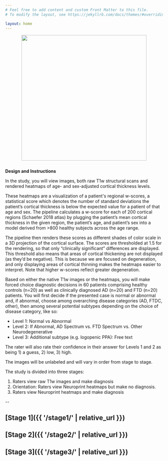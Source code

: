 ```yaml
---
# Feel free to add content and custom Front Matter to this file.
# To modify the layout, see https://jekyllrb.com/docs/themes/#overriding-theme-defaults

layout: home
---
```


<!-- <img src="/stages/stage2/subject1.png" width="250" align="right" margin-left="100px"  /> -->

<div align="center" style="margin-bottom:25px">
<img width="400" src="{{ '/stages/stage2/subject3.png' | relative_url }}"/>
</div>

**Design and Instructions**

In the study, you will view images, both raw T1w structural scans and rendered heatmaps of age- and sex-adjusted cortical thickness levels.

These heatmaps are a visualization of a patient's regional w-scores, a statistical score which denotes the number of standard deviations the patient’s cortical thickness is below the expected value for a patient of that age and sex. The pipeline calculates a w-score for each of 200 cortical regions (Schaefer 2018 atlas) by plugging the patient’s mean cortical thickness in the given region, the patient’s age, and patient’s sex into a model derived from >800 healthy subjects across the age range.

The pipeline then renders these scores as different shades of color scale in a 3D projection of the cortical surface. The scores are thresholded at 1.5 for the rendering, so that only “clinically significant” differences are displayed. This threshold also means that areas of cortical thickening are not displayed (as they’d be negative). This is because we are focused on degeneration, and only displaying areas of cortical thinning makes the heatmaps easier to interpret. Note that higher w-scores reflect greater degeneration.

Based on either the native T1w images or the heatmaps, you will make forced choice diagnostic decisions in 60 patients comprising healthy controls (n=20) as well as clinically diagnosed AD (n=20) and FTD (n=20) patients. You will first decide if the presented case is normal or abnormal and, if abnormal, choose among overarching disease categories (AD, FTDC, other), then among several potential subtypes depending on the choice of disease category, like so:

- Level 1: Normal vs Abnormal
- Level 2: If Abnormal, AD Spectrum vs. FTD Spectrum vs. Other Neurodegenerative
- Level 3: Additional subtype (e.g. logopenic PPA): Free text

The rater will also rate their confidence in their answer for Levels 1 and 2 as being 1) a guess, 2) low, 3) high.

The images will be unlabeled and will vary in order from stage to stage.

The study is divided into three stages:

1. Raters view raw T1w images and make diagnosis
2. Orientation: Raters view Neuroprint heatmaps but make no diagnosis.
3. Raters view Neuroprint heatmaps and make diagnosis


--


## [Stage 1]({{ '/stage1/' | relative_url }})
## [Stage 2]({{ '/stage2/' | relative_url }})
## [Stage 3]({{ '/stage3/' | relative_url }})
